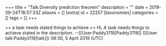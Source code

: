 +++
title = "Talk:Diversity prediction theorem"
description = ""
date = 2019-09-24T18:57:33Z
aliases = []
[extra]
id = 22257
[taxonomies]
categories = []
tags = []
+++

== a task needs stated things to achieve ==
Hi, A task needs things to achieve stated in the description. --[[User:Paddy3118|Paddy3118]] ([[User talk:Paddy3118|talk]]) 08:30, 5 April 2019 (UTC)
